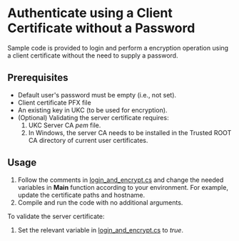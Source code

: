 # Authenticate using a Client Certificate without a Password

Sample code is provided to login and perform a encryption operation using a client certificate without the need to supply a password.

## Prerequisites

- Default user's password must be empty (i.e., not set).
- Client certificate PFX file
- An existing key in UKC (to be used for encryption).
- (Optional) Validating the server certificate requires:
    1. UKC Server CA *pem* file.
    2. In Windows, the server CA needs to be installed in the Trusted ROOT CA directory of current user certificates.

## Usage

1. Follow the comments in [login_and_encrypt.cs](./c-sharp/login_and_encrypt.cs) and change the needed variables in **Main** function according to your environment. For example, update the certificate paths and hostname.
2. Compile and run the code with no additional arguments.

To validate the server certificate:
1. Set the relevant variable in [login_and_encrypt.cs](./c-sharp/login_and_encrypt.cs) to *true*.

